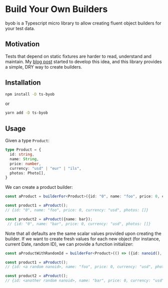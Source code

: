 
# Build Your Own Builders

byob is a Typescript micro library to allow creating fluent object builders for your test data.

## Motivation

Tests that depend on static fixtures are harder to read, understand and maintain. My [blog post](https://www.shaiyallin.com/post/beautiful-object-builders-in-typescript) started to develop this idea, and this library provides a simple, DRY way to create builders.

## Installation

```sh
npm install -D ts-byob
```

or

```sh
yarn add -D ts-byob
```

## Usage

Given a type `Product`:

```typescript
type Product = {
  id: string,
  name: String,
  price: number, 
  currency: "usd" | "eur" | "ils",
  photos: Photo[],
}
```

We can create a product builder:

```typescript
const aProduct = builderFor<Product>({id: "0", name: "foo", price: 0, currency: "usd", photos: []});

const product1 = aProduct(); 
// {id: "0", name: "foo", price: 0, currency: "usd", photos: []}

const product2 = aProduct({name: bar});
 // {id: "0", name: "bar", price: 0, currency: "usd", photos: []}
```

Note that all defaults are the same scalar values provided upon creating the builder. If we want to create fresh values for each new object (for instance, current Date, random ID), we can provide a function initializer:

```typescript
const aProductWithRandomId = builderFor<Product>(() => ({id: nanoid(), name: "foo", price: 0, currency: "usd", photos: []}));

const product1 = aProduct(); 
// {id: <a random nanoid>, name: "foo", price: 0, currency: "usd", photos: []}

const product2 = aProduct();
// {id: <another random nanoid>, name: "bar", price: 0, currency: "usd", photos: []}
```
